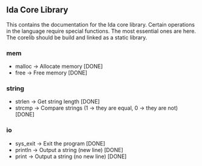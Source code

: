 ## Ida Core Library

This contains the documentation for the Ida core library. Certain operations in the language require special functions. The most essential ones are here. The corelib should be build and linked as a static library.

### mem

* malloc -> Allocate memory [DONE]   
* free -> Free memory [DONE]   

### string

* strlen -> Get string length [DONE]   
* strcmp -> Compare strings (1 -> they are equal, 0 -> they are not) [DONE]   

### io

* sys_exit -> Exit the program [DONE]   
* println -> Output a string (new line) [DONE]   
* print -> Output a string (no new line) [DONE]   


